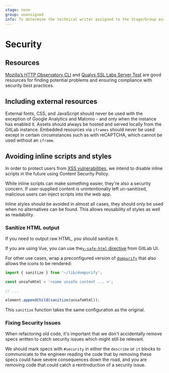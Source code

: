 ```yaml
---
stage: none
group: unassigned
info: To determine the technical writer assigned to the Stage/Group associated with this page, see https://about.gitlab.com/handbook/engineering/ux/technical-writing/#assignments
---
```


# Security

## Resources

[Mozilla’s HTTP Observatory CLI](https://github.com/mozilla/http-observatory-cli) and
[Qualys SSL Labs Server Test](https://www.ssllabs.com/ssltest/analyze.html) are good resources for finding
potential problems and ensuring compliance with security best practices.

<!-- Uncomment these sections when CSP/SRI are implemented.
### Content Security Policy (CSP)

Content Security Policy is a web standard that intends to mitigate certain
forms of Cross-Site Scripting (XSS) as well as data injection.

Content Security Policy rules should be taken into consideration when
implementing new features, especially those that may rely on connection with
external services.

GitLab's CSP is used for the following:

- Blocking plugins like Flash and Silverlight from running at all on our pages.
- Blocking the use of scripts and stylesheets downloaded from external sources.
- Upgrading `http` requests to `https` when possible.
- Preventing `iframe` elements from loading in most contexts.

Some exceptions include:

- Scripts from Google Analytics and Matomo if either is enabled.
- Connecting with GitHub, Bitbucket, GitLab.com, etc. to allow project importing.
- Connecting with Google, Twitter, GitHub, etc. to allow OAuth authentication.

We use [the Secure Headers gem](https://github.com/twitter/secureheaders) to enable Content
Security Policy headers in the GitLab Rails app.

Some resources on implementing Content Security Policy:

- [MDN Article on CSP](https://developer.mozilla.org/en-US/docs/Web/Security/CSP)
- [GitHub’s CSP Journey on the GitHub Engineering Blog](http://githubengineering.com/githubs-csp-journey/)
- The Dropbox Engineering Blog's series on CSP: [1](https://blogs.dropbox.com/tech/2015/09/on-csp-reporting-and-filtering/), [2](https://blogs.dropbox.com/tech/2015/09/unsafe-inline-and-nonce-deployment/), [3](https://blogs.dropbox.com/tech/2015/09/csp-the-unexpected-eval/), [4](https://blogs.dropbox.com/tech/2015/09/csp-third-party-integrations-and-privilege-separation/)

### Subresource Integrity (SRI)

Subresource Integrity prevents malicious assets from being provided by a CDN by
guaranteeing that the asset downloaded is identical to the asset the server
is expecting.

The Rails app generates a unique hash of the asset, which is used as the
asset's `integrity` attribute. The browser generates the hash of the asset
on-load and will reject the asset if the hashes do not match.

All CSS and JavaScript assets should use Subresource Integrity.

Some resources on implementing Subresource Integrity:

- [MDN Article on SRI](https://developer.mozilla.org/en-us/docs/web/security/subresource_integrity)
- [Subresource Integrity on the GitHub Engineering Blog](http://githubengineering.com/subresource-integrity/)

-->

## Including external resources

External fonts, CSS, and JavaScript should never be used with the exception of
Google Analytics and Matomo - and only when the instance has enabled it. Assets
should always be hosted and served locally from the GitLab instance. Embedded
resources via `iframes` should never be used except in certain circumstances
such as with reCAPTCHA, which cannot be used without an `iframe`.

## Avoiding inline scripts and styles

In order to protect users from [XSS vulnerabilities](https://en.wikipedia.org/wiki/Cross-site_scripting), we intend to disable
inline scripts in the future using Content Security Policy.

While inline scripts can make something easier, they're also a security concern. If
user-supplied content is unintentionally left un-sanitized, malicious users can
inject scripts into the web app.

Inline styles should be avoided in almost all cases, they should only be used
when no alternatives can be found. This allows reusability of styles as well as
readability.

### Sanitize HTML output

If you need to output raw HTML, you should sanitize it.

If you are using Vue, you can use the[`v-safe-html` directive](https://gitlab-org.gitlab.io/gitlab-ui/?path=/story/directives-safe-html-directive--default) from GitLab UI.

For other use cases, wrap a preconfigured version of [`dompurify`](https://www.npmjs.com/package/dompurify)
that also allows the icons to be rendered:

```javascript
import { sanitize } from '~/lib/dompurify';

const unsafeHtml = '<some unsafe content ... >';

// ...

element.appendChild(sanitize(unsafeHtml));
```

This `sanitize` function takes the same configuration as the
original.

### Fixing Security Issues

When refactoring old code, it's important that we don't accidentally remove specs written to catch security issues which might still be relevant.

We should mark specs with `#security` in either the `describe` or `it` blocks to communicate to the engineer reading the code that by removing these specs could have severe consequences down the road, and you are removing code that could catch a reintroduction of a security issue.
